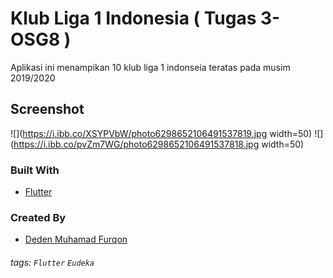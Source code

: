 # Klub Liga 1 Indonesia ( Tugas 3- OSG8 )
Aplikasi ini menampikan 10 klub liga 1 indonseia teratas pada musim 2019/2020

## Screenshot
![](https://i.ibb.co/XSYPVbW/photo6298652106491537819.jpg width=50)
![](https://i.ibb.co/pvZm7WG/photo6298652106491537818.jpg width=50)

### Built With
- [Flutter](https://flutter.dev)


### Created By
- [Deden Muhamad Furqon](https://github.com/furqoncreative)


###### tags: `Flutter` `Eudeka`
